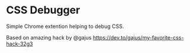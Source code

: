 # CSS Debugger

Simple Chrome extention helping to debug CSS.

Based on amazing hack by @gajus
https://dev.to/gajus/my-favorite-css-hack-32g3